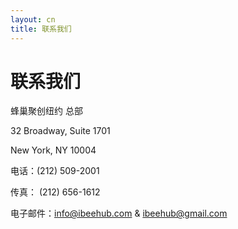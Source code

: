 ```yaml
---
layout: cn
title: 联系我们
---
```


# 联系我们

蜂巢聚创纽约 总部

32 Broadway, Suite 1701

New York, NY 10004

电话：(212) 509-2001

传真： (212) 656-1612

电子邮件：[info@ibeehub.com](mailto:info@ibeehub.com)  &  [ibeehub@gmail.com](mailto:ibeehub@gmail.com)

